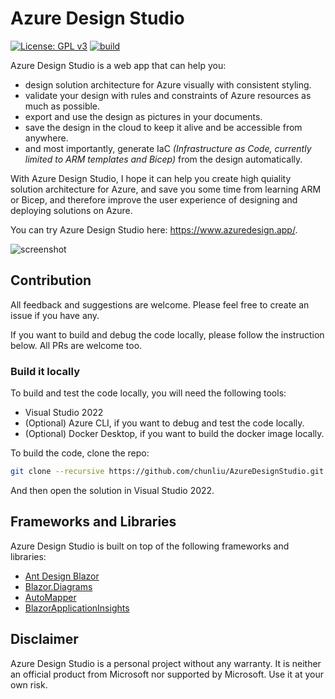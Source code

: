 # Azure Design Studio

[![License: GPL v3](https://img.shields.io/badge/License-GPLv3-blue.svg)](https://www.gnu.org/licenses/gpl-3.0) [![build](https://github.com/chunliu/AzureDesignStudio/actions/workflows/build.yml/badge.svg)](https://github.com/chunliu/AzureDesignStudio/actions/workflows/build.yml)

Azure Design Studio is a web app that can help you:

- design solution architecture for Azure visually with consistent styling.
- validate your design with rules and constraints of Azure resources as much as possible.
- export and use the design as pictures in your documents.
- save the design in the cloud to keep it alive and be accessible from anywhere.
- and most importantly, generate IaC _(Infrastructure as Code, currently limited to ARM templates and Bicep)_ from the design automatically.

With Azure Design Studio, I hope it can help you create high quiality solution architecture for Azure, and save you some time from learning ARM or Bicep, and therefore improve the user experience of designing and deploying solutions on Azure. 

You can try Azure Design Studio here: https://www.azuredesign.app/.

![screenshot](/assets/AzureDesignStudio.gif)

## Contribution

All feedback and suggestions are welcome. Please feel free to create an issue if you have any. 

If you want to build and debug the code locally, please follow the instruction below. All PRs are welcome too.

### Build it locally

To build and test the code locally, you will need the following tools:

- Visual Studio 2022
- (Optional) Azure CLI, if you want to debug and test the code locally.
- (Optional) Docker Desktop, if you want to build the docker image locally.

To build the code, clone the repo:

```bash
git clone --recursive https://github.com/chunliu/AzureDesignStudio.git
```

And then open the solution in Visual Studio 2022.

## Frameworks and Libraries

Azure Design Studio is built on top of the following frameworks and libraries:

- [Ant Design Blazor](https://antblazor.com/en-US/)
- [Blazor.Diagrams](https://github.com/Blazor-Diagrams/Blazor.Diagrams)
- [AutoMapper](https://automapper.org/)
- [BlazorApplicationInsights](https://github.com/IvanJosipovic/BlazorApplicationInsights)

## Disclaimer

Azure Design Studio is a personal project without any warranty. It is neither an official product from Microsoft nor supported by Microsoft. Use it at your own risk.
